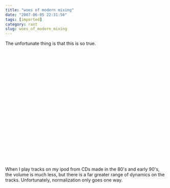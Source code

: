 ```yaml
---
title: "woes of modern mixing"
date: "2007-06-05 22:31:56"
tags: [imported]
category: rant
slug: woes_of_modern_mixing
---
```


The unfortunate thing is that this is so true.

<object width="425" height="350"><param name="movie" value="http://www.youtube.com/v/3Gmex_4hreQ"></param><param name="wmode" value="transparent"></param><embed src="http://www.youtube.com/v/3Gmex_4hreQ" type="application/x-shockwave-flash" wmode="transparent" width="425" height="350"></embed></object>

When I play tracks on my ipod from CDs made in the 80's and early 90's, the
volume is much less, but there is a far greater range of dynamics on the tracks.
Unfortunately, normalization only goes one way.
